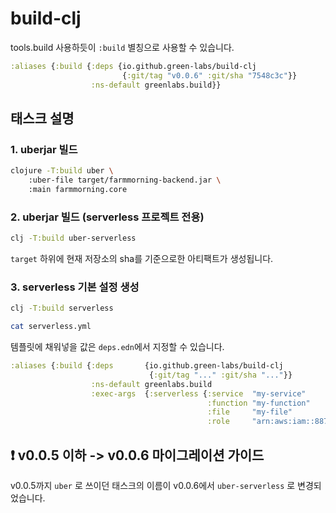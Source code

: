 # build-clj

tools.build 사용하듯이 `:build` 별칭으로 사용할 수 있습니다.
 
```clojure
:aliases {:build {:deps {io.github.green-labs/build-clj
                         {:git/tag "v0.0.6" :git/sha "7548c3c"}}
                  :ns-default greenlabs.build}}
```

## 태스크 설명

### 1. uberjar 빌드
```sh
clojure -T:build uber \
    :uber-file target/farmmorning-backend.jar \
    :main farmmorning.core
```

### 2. uberjar 빌드 (serverless 프로젝트 전용)

```sh
clj -T:build uber-serverless
```

`target` 하위에 현재 저장소의 sha를 기준으로한 아티팩트가 생성됩니다. 


### 3. serverless 기본 설정 생성

```sh
clj -T:build serverless

cat serverless.yml
```

템플릿에 채워넣을 값은 `deps.edn`에서 지정할 수 있습니다.

```clojure
:aliases {:build {:deps       {io.github.green-labs/build-clj
                               {:git/tag "..." :git/sha "..."}}
                  :ns-default greenlabs.build
                  :exec-args  {:serverless {:service  "my-service"
                                            :function "my-function"
                                            :file     "my-file"
                                            :role     "arn:aws:iam::887960154422:role/lambda-exec-role"}}}}
```

## ❗️ v0.0.5 이하 -> v0.0.6 마이그레이션 가이드
v0.0.5까지 `uber` 로 쓰이던 태스크의 이름이 v0.0.6에서 `uber-serverless` 로 변경되었습니다.